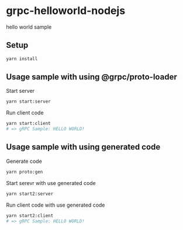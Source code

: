 # grpc-helloworld-nodejs

hello world sample

## Setup

```sh
yarn install
```

## Usage sample with using @grpc/proto-loader

Start server

```sh
yarn start:server
```

Run client code

```sh
yarn start:client
# => gRPC Sample: HELLO WORLD!
```

## Usage sample with using generated code

Generate code

```sh
yarn proto:gen
```

Start serevr with use generated code

```sh
yarn start2:server
```

Run client code with use generated code

```sh
yarn start2:client
# => gRPC Sample: HELLO WORLD!
```

